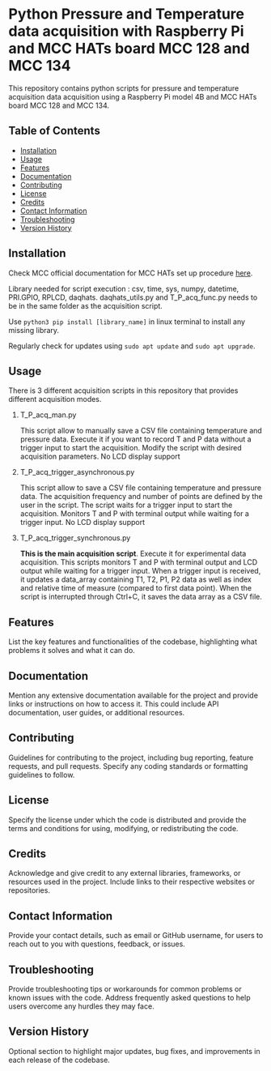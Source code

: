 # Python Pressure and Temperature data acquisition with Raspberry Pi and MCC HATs board MCC 128 and MCC 134

This repository contains python scripts for pressure and temperature acquisition data acquisition using a Raspberry Pi model 4B and MCC HATs board MCC 128 and MCC 134.

## Table of Contents

- [Installation](#installation)
- [Usage](#usage)
- [Features](#features)
- [Documentation](#documentation)
- [Contributing](#contributing)
- [License](#license)
- [Credits](#credits)
- [Contact Information](#contact-information)
- [Troubleshooting](#troubleshooting)
- [Version History](#version-history)

## Installation

Check MCC official documentation for MCC HATs set up procedure [here](https://mccdaq.github.io/daqhats/install.html).

Library needed for script execution : csv, time, sys, numpy, datetime, PRI.GPIO, RPLCD, daqhats. daqhats_utils.py and T_P_acq_func.py needs to be in the same folder as the acquisition script.

Use `python3 pip install [library_name]` in linux terminal to install any missing library.

Regularly check for updates using `sudo apt update` and `sudo apt upgrade`.

## Usage

There is 3 different acquisition scripts in this repository that provides different acquisition modes.

1. T_P_acq_man.py

     This script allow to manually save a CSV file containing temperature and pressure data. Execute it if you want to record T and P data without a trigger input to start the acquisition. Modify the script with desired acquisition parameters. No LCD display support

2. T_P_acq_trigger_asynchronous.py

     This script allow to save a CSV file containing temperature and pressure data. The acquisition frequency and number of points are defined by the user in the script. The script waits for a trigger input to start the acquisition. Monitors T and P with terminal output while waiting for a trigger input. No LCD display support

3. T_P_acq_trigger_synchronous.py

     **This is the main acquisition script**. Execute it for experimental data acquisition. This scripts monitors T and P with terminal output and LCD output while waiting for a trigger input. When a trigger input is received, it updates a data_array containing T1, T2, P1, P2 data as well as index and relative time of measure (compared to first data point). When the script is interrupted through Ctrl+C, it saves the data array as a CSV file. 
   
## Features

List the key features and functionalities of the codebase, highlighting what problems it solves and what it can do.

## Documentation

Mention any extensive documentation available for the project and provide links or instructions on how to access it. This could include API documentation, user guides, or additional resources.

## Contributing

Guidelines for contributing to the project, including bug reporting, feature requests, and pull requests. Specify any coding standards or formatting guidelines to follow.

## License

Specify the license under which the code is distributed and provide the terms and conditions for using, modifying, or redistributing the code.

## Credits

Acknowledge and give credit to any external libraries, frameworks, or resources used in the project. Include links to their respective websites or repositories.

## Contact Information

Provide your contact details, such as email or GitHub username, for users to reach out to you with questions, feedback, or issues.

## Troubleshooting

Provide troubleshooting tips or workarounds for common problems or known issues with the code. Address frequently asked questions to help users overcome any hurdles they may face.

## Version History

Optional section to highlight major updates, bug fixes, and improvements in each release of the codebase.

